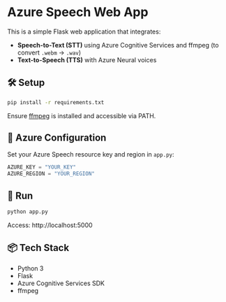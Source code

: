 # Azure Speech Web App

This is a simple Flask web application that integrates:

- **Speech-to-Text (STT)** using Azure Cognitive Services and ffmpeg (to convert `.webm` → `.wav`)
- **Text-to-Speech (TTS)** with Azure Neural voices

## 🛠 Setup

```bash
pip install -r requirements.txt
```

Ensure [ffmpeg](https://ffmpeg.org/download.html) is installed and accessible via PATH.

## 🔑 Azure Configuration

Set your Azure Speech resource key and region in `app.py`:

```python
AZURE_KEY = "YOUR_KEY"
AZURE_REGION = "YOUR_REGION"
```

## 🚀 Run

```bash
python app.py
```

Access: http://localhost:5000

## 📦 Tech Stack

- Python 3
- Flask
- Azure Cognitive Services SDK
- ffmpeg
